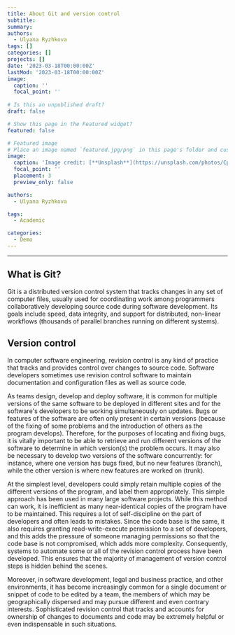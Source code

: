 ```yaml
---
title: About Git and version control
subtitle: 
summary: 
authors:
  - Ulyana Ryzhkova
tags: []
categories: []
projects: []
date: '2023-03-18T00:00:00Z'
lastMod: '2023-03-18T00:00:00Z'
image:
  caption: ''
  focal_point: ''
  
# Is this an unpublished draft?
draft: false

# Show this page in the Featured widget?
featured: false

# Featured image
# Place an image named `featured.jpg/png` in this page's folder and customize its options here.
image:
  caption: 'Image credit: [**Unsplash**](https://unsplash.com/photos/CpkOjOcXdUY)'
  focal_point: ''
  placement: 3
  preview_only: false

authors:
  - Ulyana Ryzhkova

tags:
  - Academic

categories:
  - Demo
---
```

---

## What is Git?

Git is a distributed version control system that tracks changes in any set of computer files, usually used for coordinating work among programmers collaboratively developing source code during software development. Its goals include speed, data integrity, and support for distributed, non-linear workflows (thousands of parallel branches running on different systems).

## Version control

In computer software engineering, revision control is any kind of practice that tracks and provides control over changes to source code. Software developers sometimes use revision control software to maintain documentation and configuration files as well as source code.

As teams design, develop and deploy software, it is common for multiple versions of the same software to be deployed in different sites and for the software's developers to be working simultaneously on updates. Bugs or features of the software are often only present in certain versions (because of the fixing of some problems and the introduction of others as the program develops). Therefore, for the purposes of locating and fixing bugs, it is vitally important to be able to retrieve and run different versions of the software to determine in which version(s) the problem occurs. It may also be necessary to develop two versions of the software concurrently: for instance, where one version has bugs fixed, but no new features (branch), while the other version is where new features are worked on (trunk).

At the simplest level, developers could simply retain multiple copies of the different versions of the program, and label them appropriately. This simple approach has been used in many large software projects. While this method can work, it is inefficient as many near-identical copies of the program have to be maintained. This requires a lot of self-discipline on the part of developers and often leads to mistakes. Since the code base is the same, it also requires granting read-write-execute permission to a set of developers, and this adds the pressure of someone managing permissions so that the code base is not compromised, which adds more complexity. Consequently, systems to automate some or all of the revision control process have been developed. This ensures that the majority of management of version control steps is hidden behind the scenes.

Moreover, in software development, legal and business practice, and other environments, it has become increasingly common for a single document or snippet of code to be edited by a team, the members of which may be geographically dispersed and may pursue different and even contrary interests. Sophisticated revision control that tracks and accounts for ownership of changes to documents and code may be extremely helpful or even indispensable in such situations. 
